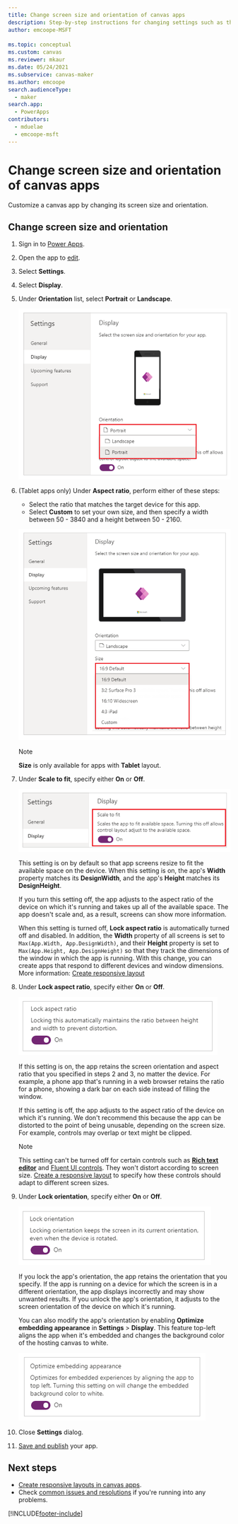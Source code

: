 ```yaml
---
title: Change screen size and orientation of canvas apps
description: Step-by-step instructions for changing settings such as the screen size and the orientation of a canvas app in Power Apps.
author: emcoope-MSFT

ms.topic: conceptual
ms.custom: canvas
ms.reviewer: mkaur
ms.date: 05/24/2021
ms.subservice: canvas-maker
ms.author: emcoope
search.audienceType: 
  - maker
search.app: 
  - PowerApps
contributors:
  - mduelae
  - emcoope-msft
---
```

# Change screen size and orientation of canvas apps

Customize a canvas app by changing its screen size and orientation.

## Change screen size and orientation

1. Sign in to [Power Apps](https://make.powerapps.com).
1. Open the app to [edit](edit-app.md).
1. Select **Settings**.
1. Select **Display**.
1. Under **Orientation** list, select **Portrait** or **Landscape**. <br> 

    ![Orientation for phone layout.](./media/set-aspect-ratio-portrait-landscape/phone-layout-orientation.png "Orientation for phone layout")

1. (Tablet apps only) Under **Aspect ratio**, perform either of these steps:

    - Select the ratio that matches the target device for this app.
    - Select **Custom** to set your own size, and then specify a width between 50 - 3840 and a height between 50 - 2160.

    ![Change the aspect ratio of a tablet app.](./media/set-aspect-ratio-portrait-landscape/aspect-tablet.png "Aspect ratio for a tablet")
    
    > [!NOTE]
    > **Size** is only available for apps with **Tablet** layout.

1. Under **Scale to fit**, specify either **On** or **Off**.

    ![Scale to fit.](./media/set-aspect-ratio-portrait-landscape/scale-to-fit.png "Scale to fit")

    This setting is on by default so that app screens resize to fit the available space on the device. When this setting is on, the app's **Width** property matches its **DesignWidth**, and the app's **Height** matches its **DesignHeight**.

    If you turn this setting off, the app adjusts to the aspect ratio of the device on which it's running and takes up all of the available space. The app doesn't scale and, as a result, screens can show more information.

    When this setting is turned off, **Lock aspect ratio** is automatically turned off and disabled. In addition, the **Width** property of all screens is set to `Max(App.Width, App.DesignWidth)`, and their **Height** property is set to `Max(App.Height, App.DesignHeight)` so that they track the dimensions of the window in which the app is running. With this change, you can create apps that respond to different devices and window dimensions. More information: [Create responsive layout](create-responsive-layout.md)

1. Under **Lock aspect ratio**, specify either **On** or **Off**.

    ![Lock aspect ratio.](./media/set-aspect-ratio-portrait-landscape/lock-aspect-ratio.png "Lock aspect ratio")

    If this setting is on, the app retains the screen orientation and aspect ratio that you specified in steps 2 and 3, no matter the device. For example, a phone app that's running in a web browser retains the ratio for a phone, showing a dark bar on each side instead of filling the window.

    If this setting is off, the app adjusts to the aspect ratio of the device on which it's running. We don't recommend this because the app can be distorted to the point of being unusable, depending on the screen size. For example, controls may overlap or text might be clipped.

    > [!NOTE]
    > This setting can't be turned off for certain controls such as **[Rich text editor](controls/control-richtexteditor.md)** and [Fluent UI controls](../../teams/use-the-fluent-ui-controls.md). They won't distort according to screen size. [Create a responsive layout](create-responsive-layout.md) to specify how these controls should adapt to different screen sizes.

1. Under **Lock orientation**, specify either **On** or **Off**.

    ![Lock orientation.](./media/set-aspect-ratio-portrait-landscape/lock-orientation.png "Lock orientation")

    If you lock the app's orientation, the app retains the orientation that you specify. If the app is running on a device for which the screen is in a different orientation, the app displays incorrectly and may show unwanted results. If you unlock the app's orientation, it adjusts to the screen orientation of the device on which it's running.

    You can also modify the app's orientation by enabling **Optimize embedding appearance** in **Settings** > **Display**. This feature top-left aligns the app when it's embedded and changes the background color of the hosting canvas to white.

    ![Embedding experience.](./media/set-aspect-ratio-portrait-landscape/embedding-experience.png "Embedding experience")

1. Close **Settings** dialog.

1. [Save and publish](save-publish-app.md) your app.

## Next steps

- [Create responsive layouts in canvas apps](create-responsive-layout.md).
- Check [common issues and resolutions](/troubleshoot/power-platform/power-apps/common-issues-and-resolutions) if you're running into any problems.

[!INCLUDE[footer-include](../../includes/footer-banner.md)]
